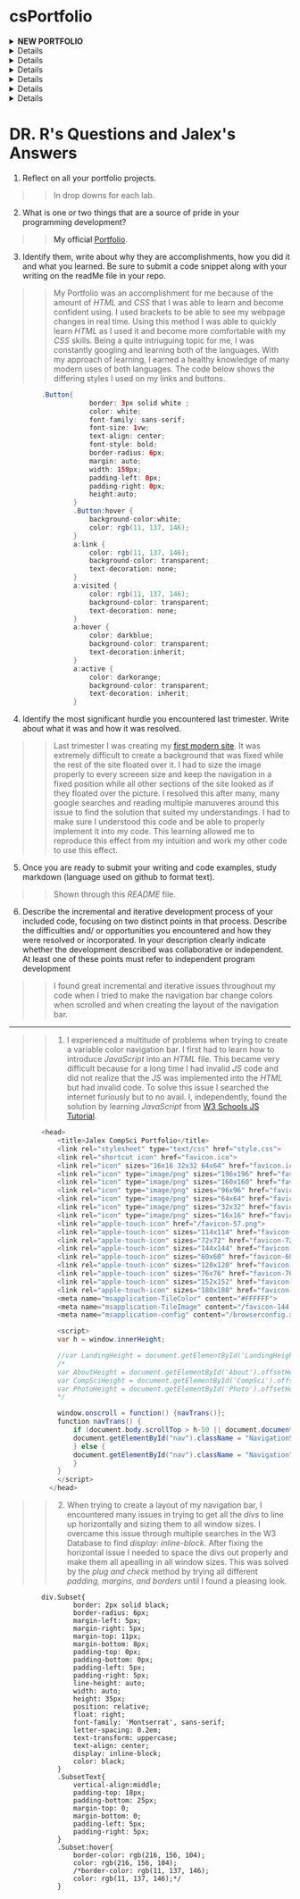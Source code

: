 # csPortfolio
  <details><summary><strong>NEW PORTFOLIO</strong></summary>
    <p>
      <a href="https://alexejosh.github.io/compsciportfolio/">Link<a>
    
  >This was an extremely interesting project to work on. I enjoyed this topic and learning HTML and CSS.
    </p>
  </details>
  <details><summary><strong>First Web Page</strong></summary>
    <p>
      <a href="https://alexejosh.github.io/portfolio/firstPage/">Link<a>
    
  >This project was a learning experience for me and an introdution to webpage creation. This allowed me to experiment in many ways and say I created my first webpage.
    </p>
  </details>
  <details><summary><strong>Lightning</strong></summary>
    <p>
     <a href="https://alexejosh.github.io/lightning2/">Link<a>
       
   >Lightning allowed me to learn more about positioning, randomWalk, and creating an animation in processing.
    </p>
  </details>
  <details><summary><strong>Dice</strong></summary>
    <p>
     <a href="https://alexejosh.github.io/dice3/">Link<a>
           
   >Dice taught me OOP (Object Oriented Programming) techniques and creating an appealing interface.
    </p>
  </details>
  <details><summary><strong>Chemotaxis</strong></summary>
    <p>
      <a href="https://alexejosh.github.io/chemotaxis4/index">Link<a>
            
   >Chemotaxis showed me the immense uses of positioning and randomWalk, and its purpose in the making of many games.
    </p>
  </details>
  <details><summary><strong>StarField</strong></summary>
    <p>
      <a href="https://alexejosh.github.io/starfield5/">Link<a>
            
   >StarField was an expierence. This project was a place for me to use many of the techniques I have learned over the tri and experiment with them all in my own way. StarField also taught me more about interfaces and inheritance.
    </p>
  </details>
  <details><summary><strong>College Presentation</strong></summary>
    <p>
      <a href="https://docs.google.com/presentation/d/1yh4EfoiLOwROB6WxHCGSWT_DGElw1j_8WKmfAEqlJ78/edit?usp=sharing">Link<a>
            
   >College Presentation was a project I completed to learn more about the computer science field at the *University of Michigan Ann Arbor*.
    </p>
  </details>

# DR. R's Questions and Jalex's Answers


1. Reflect on all your portfolio projects.  
>>In drop downs for each lab.

2. What is one or two things that are a source of pride in your programming development?  
>>My official [Portfolio](https://alexejosh.github.io/compsciportfolio/).
3. Identify them, write about why they are accomplishments, how you did it and what you learned.  Be sure to submit a code snippet along with your writing on the readMe file in your repo.
>>My Portfolio was an accomplishment for me because of the amount of *HTML* and *CSS* that I was able to learn and become confident using. I used brackets to be able to see my webpage changes in real time. Using this method I was able to quickly learn *HTML* as I used it and become more comfortable with my *CSS* skills. Being a quite intriuguing topic for me, I was  constantly googling and learning both of the languages. With my approach of learning, I earned a healthy knowledge of many modern uses of both languages. 
The code below shows the differing styles I used on my links and buttons.

```Java
        .Button{
                    border: 3px solid white ;
                    color: white;
                    font-family: sans-serif;
                    font-size: 1vw;
                    text-align: center;
                    font-style: bold;
                    border-radius: 6px;
                    margin: auto;
                    width: 150px;
                    padding-left: 0px;
                    padding-right: 0px;
                    height:auto;
                }
                .Button:hover {
                    background-color:white;
                    color: rgb(11, 137, 146);
                }
                a:link {
                    color: rgb(11, 137, 146); 
                    background-color: transparent; 
                    text-decoration: none;
                }
                a:visited {
                    color: rgb(11, 137, 146);
                    background-color: transparent;
                    text-decoration: none;
                }
                a:hover {
                    color: darkblue;
                    background-color: transparent;
                    text-decoration:inherit;
                }
                a:active {
                    color: darkorange;
                    background-color: transparent;
                    text-decoration: inherit;
                }
```
4. Identify the most significant hurdle you encountered last trimester.  Write about what it was and how it was resolved.
>>Last trimester I was creating my [first modern site](https://alexejosh.github.io/portfolio/firstPage/). It was extremely difficult to create a background that was fixed while the rest of the site floated over it. I had to size the image properly to every screeen size and keep the navigation in a fixed position while all other sections of the site looked as if they floated over the picture. I resolved this after many, many google searches and reading multiple manuveres around this issue to find the solution that suited my understandings. I had to make sure I understood this code and be able to properly implement it into my code. This learning allowed me to reproduce this effect from my intuition and work my other code to use this effect. 
5. Once you are ready to submit your writing and code examples, study markdown (language used on github to format text).
>>Shown through this *README* file.
6. Describe the incremental and iterative development process of your included code, focusing on two distinct points in that process. Describe the difficulties and/ or opportunities you encountered and how they were resolved or incorporated. In your description clearly indicate whether the development described was collaborative or independent. At least one of these points must refer to independent program development
>>I found great incremental and iterative issues throughout my code when I tried to make the navigation bar change colors when scrolled and when creating the layout of the navigation bar. 
***
>> 1. I experienced a multitude of problems when trying to create a variable color navigation bar. I first had to learn how to introduce *JavaScript* into an *HTML* file. This became very difficult because for a long time I had invalid *JS* code and did not realize that the *JS* was implemented into the *HTML* but had invalid code. To solve this issue I searched the internet furiously but to no avail. I, independently, found the solution by learning *JavaScript* from [W3 Schools JS Tutorial](https://www.w3schools.com/js/default.asp). 
```Java
		<head>
		    <title>Jalex CompSci Portfolio</title>
		    <link rel="stylesheet" type="text/css" href="style.css">
		    <link rel="shortcut icon" href="favicon.ico">
			<link rel="icon" sizes="16x16 32x32 64x64" href="favicon.ico">
			<link rel="icon" type="image/png" sizes="196x196" href="favicon-192.png">
			<link rel="icon" type="image/png" sizes="160x160" href="favicon-160.png">
			<link rel="icon" type="image/png" sizes="96x96" href="favicon-96.png">
			<link rel="icon" type="image/png" sizes="64x64" href="favicon-64.png">
			<link rel="icon" type="image/png" sizes="32x32" href="favicon-32.png">
			<link rel="icon" type="image/png" sizes="16x16" href="favicon-16.png">
			<link rel="apple-touch-icon" href="/favicon-57.png">
			<link rel="apple-touch-icon" sizes="114x114" href="favicon-114.png">
			<link rel="apple-touch-icon" sizes="72x72" href="favicon-72.png">
			<link rel="apple-touch-icon" sizes="144x144" href="favicon-144.png">
			<link rel="apple-touch-icon" sizes="60x60" href="favicon-60.png">
			<link rel="apple-touch-icon" sizes="120x120" href="favicon-120.png">
			<link rel="apple-touch-icon" sizes="76x76" href="favicon-76.png">
			<link rel="apple-touch-icon" sizes="152x152" href="favicon-152.png">
			<link rel="apple-touch-icon" sizes="180x180" href="favicon-180.png">
			<meta name="msapplication-TileColor" content="#FFFFFF">
			<meta name="msapplication-TileImage" content="/favicon-144.png">
			<meta name="msapplication-config" content="/browserconfig.xml">

		    <script>
			var h = window.innerHeight;

			//var LandingHeight = document.getElementById('LandingHeight').clientHeight;
			/*
			var AboutHeight = document.getElementById('About').offsetHeight;
			var CompSciHeight = document.getElementById('CompSci').offsetHeight;
			var PhotoHeight = document.getElementById('Photo').offsetHeight;
			*/

			window.onscroll = function() {navTrans()};
			function navTrans() {
			    if (document.body.scrollTop > h-50 || document.documentElement.scrollTop > h-50) {
				document.getElementById("nav").className = "NavigationScroll";
			    } else {
				document.getElementById("nav").className = "Navigation";
			    }
			}
		    </script>
		  </head>
```
>> 2. When trying to create a layout of my navigation bar, I encountered many issues in trying to get all the *divs* to line up horizontally and sizing them to all window sizes. I overcame this issue through multiple searches in the W3 Database to find *display: inline-block*. After fixing the horizontal issue I needed to space the divs out properly and make them all apealling in all window sizes. This was solved by the *plug and check* method by trying all different *padding, margins, and borders* until I found a pleasing look.
```
		div.Subset{
			    border: 2px solid black;
			    border-radius: 6px;
			    margin-left: 5px;
			    margin-right: 5px;
			    margin-top: 11px;
			    margin-bottom: 8px;
			    padding-top: 0px;
			    padding-bottom: 0px;
			    padding-left: 5px;
			    padding-right: 5px;
			    line-height: auto;
			    width: auto;
			    height: 35px;
			    position: relative;
			    float: right;
			    font-family: 'Montserrat', sans-serif;
			    letter-spacing: 0.2em;
			    text-transform: uppercase;
			    text-align: center;
			    display: inline-block; 
			    color: black;
			}
			.SubsetText{
			    vertical-align:middle;
			    padding-top: 18px;
			    padding-bottom: 25px;
			    margin-top: 0;
			    margin-bottom: 0;
			    padding-left: 5px;
			    padding-right: 5px;
			}
			.Subset:hover{
			    border-color: rgb(216, 156, 104);
			    color: rgb(216, 156, 104);
			    /*border-color: rgb(11, 137, 146);
			    color: rgb(11, 137, 146);*/
			}
```

